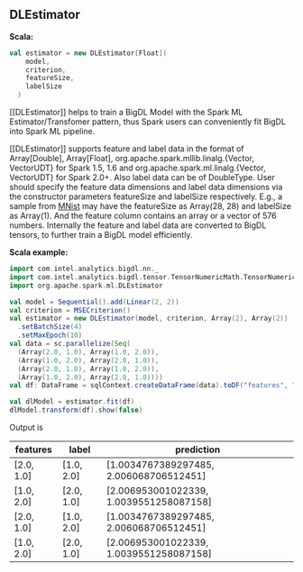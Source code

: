 ## DLEstimator ##

**Scala:**
```scala
val estimator = new DLEstimator[Float](
    model,
    criterion,
    featureSize,
    labelSize
  )
```

[[DLEstimator]] helps to train a BigDL Model with the Spark ML Estimator/Transfomer pattern,
thus Spark users can conveniently fit BigDL into Spark ML pipeline.

[[DLEstimator]] supports feature and label data in the format of Array[Double], Array[Float],
org.apache.spark.mllib.linalg.{Vector, VectorUDT} for Spark 1.5, 1.6 and
org.apache.spark.ml.linalg.{Vector, VectorUDT} for Spark 2.0+. Also label data can be of
DoubleType.
User should specify the feature data dimensions and label data dimensions via the constructor
parameters featureSize and labelSize respectively. E.g., a sample from
[MNist](http://yann.lecun.com/exdb/mnist/) may have the featureSize as Array(28, 28) and
labelSize as Array(1). And the feature column contains an array
or a vector of 576 numbers. Internally the feature and label data are converted to BigDL
tensors, to further train a BigDL model efficiently.


**Scala example:**
```scala
import com.intel.analytics.bigdl.nn._
import com.intel.analytics.bigdl.tensor.TensorNumericMath.TensorNumeric.NumericFloat
import org.apache.spark.ml.DLEstimator

val model = Sequential().add(Linear(2, 2))
val criterion = MSECriterion()
val estimator = new DLEstimator(model, criterion, Array(2), Array(2))
  .setBatchSize(4)
  .setMaxEpoch(10)
val data = sc.parallelize(Seq(
  (Array(2.0, 1.0), Array(1.0, 2.0)),
  (Array(1.0, 2.0), Array(2.0, 1.0)),
  (Array(2.0, 1.0), Array(1.0, 2.0)),
  (Array(1.0, 2.0), Array(2.0, 1.0))))
val df: DataFrame = sqlContext.createDataFrame(data).toDF("features", "label")

val dlModel = estimator.fit(df)
dlModel.transform(df).show(false)

```
Output is

|features  |label     |prediction                             |
|----------|----------|---------------------------------------|
|[2.0, 1.0]|[1.0, 2.0]|[1.0034767389297485, 2.006068706512451]|
|[1.0, 2.0]|[2.0, 1.0]|[2.006953001022339, 1.0039551258087158]|
|[2.0, 1.0]|[1.0, 2.0]|[1.0034767389297485, 2.006068706512451]|
|[1.0, 2.0]|[2.0, 1.0]|[2.006953001022339, 1.0039551258087158]|


